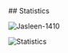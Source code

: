 <html>
  
  <body>
    ## Statistics
<p align='center'>
	<p align="left"> <img src="https://komarev.com/ghpvc/?username=lightning-speed&label=Views&color=blue&style=plastic" alt="Jasleen-1410" /> </p>
	<img src='https://github-readme-stats.vercel.app/api?username=lightning-speed&theme=dark' alt='Statistics'>
</p>
  </body>
</html>
